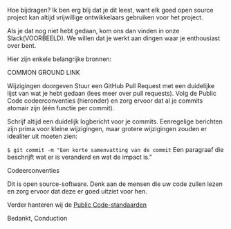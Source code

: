 Hoe bijdragen?
Ik ben erg blij dat je dit leest, want elk goed open source project kan altijd vrijwillige ontwikkelaars gebruiken voor het project.

Als je dat nog niet hebt gedaan, kom ons dan vinden in onze Slack(VOORBEELD). We willen dat je werkt aan dingen waar je enthousiast over bent.

Hier zijn enkele belangrijke bronnen:

COMMON GROUND LINK


Wijzigingen doorgeven
Stuur een GitHub Pull Request met een duidelijke lijst van wat je hebt gedaan (lees meer over pull requests).  Volg de Public Code codeerconventies 
(hieronder) en zorg ervoor dat al je commits atomair zijn (één functie per commit).

Schrijf altijd een duidelijk logbericht voor je commits. Eenregelige berichten zijn prima voor kleine wijzigingen, maar grotere wijzigingen zouden 
er idealiter  uit moeten zien:

`$ git commit -m "Een korte samenvatting van de commit`
 Een paragraaf die beschrijft wat er is veranderd en wat de impact is."


Codeerconventies

Dit is open source-software. Denk aan de mensen die uw code zullen lezen en zorg ervoor dat deze er goed uitziet voor hen. 

Verder hanteren wij de [Public Code-standaarden](https://publiccode.net/)

Bedankt, Conduction
